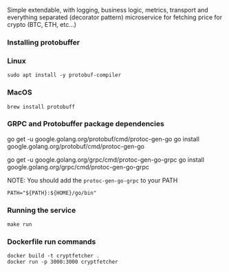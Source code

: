 Simple extendable, with logging, business logic, metrics, transport and everything separated (decorator pattern) microservice for fetching price for crypto (BTC, ETH, etc...)

### Installing protobuffer

### Linux

```
sudo apt install -y protobuf-compiler  
```

### MacOS

```
brew install protobuff
```

### GRPC and Protobuffer package dependencies

go get -u google.golang.org/protobuf/cmd/protoc-gen-go
go install google.golang.org/protobuf/cmd/protoc-gen-go

go get -u google.golang.org/grpc/cmd/protoc-gen-go-grpc
go install google.golang.org/grpc/cmd/protoc-gen-go-grpc

NOTE: You should add the `protoc-gen-go-grpc` to your PATH

```
PATH="${PATH}:${HOME}/go/bin"
```

### Running the service

```
make run
```

### Dockerfile run commands

```
docker build -t cryptfetcher .      
docker run -p 3000:3000 cryptfetcher
```

